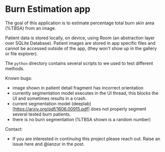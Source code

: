 # Burn Estimation app

The goal of this application is to estimate percentage total burn skin area (%TBSA) from an image. 

Patient data is stored locally, on device, using Room (an abstraction layer over SQLite Database).
Patient images are stored in app specific files and cannot be accessed outside of the app, (they won't show up in the gallery or file explorer).

The `python` directory contains several scripts to we used to test different methods.

Known bugs:
- image shown in patient detail fragment has incorrect orientation
- currently segmentation model executes in the UI thread, this blocks the UI and sometimes results in a crash.
- current segmentation model (deeplab)[https://arxiv.org/pdf/1606.00915.pdf] does not properly segment several tested burn patients.
- there is no burn segmentation (%TBSA shown is a random number)

Contact:
- If you are interested in continuing this project please reach out. Raise an issue here and @ianzur in the post.